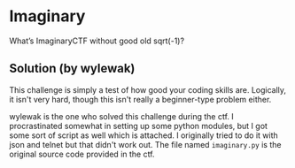 # Imaginary
What’s ImaginaryCTF without good old sqrt(-1)?

## Solution (by wylewak)
This challenge is simply a test of how good your coding skills are. Logically, it isn't very hard, though this isn't really a beginner-type problem either.

wylewak is the one who solved this challenge during the ctf. I procrastinated somewhat in setting up some python modules, but I got some sort of script as well which is attached. I originally tried to do it with json and telnet but that didn't work out. The file named ```imaginary.py``` is the original source code provided in the ctf.
